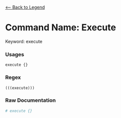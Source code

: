 [<-- Back to Legend](../legend.md)

# Command Name: Execute
Keyword: execute

### Usages
```
execute {}
```

### Regex
```regexp
(((execute)))
```

### Raw Documentation
```yml
# execute {}
```
